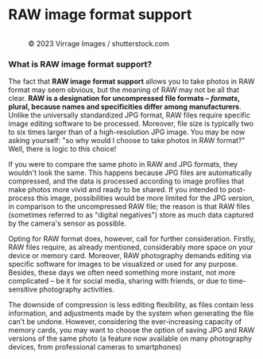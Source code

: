 # RAW image format support

<figure><img src="https://images.versus.io/property/shootsraw-1598627491385.variety.jpg" alt=""><figcaption><p>© 2023 Virrage Images / shutterstock.com</p></figcaption></figure>

### What is RAW image format support?

The fact that **RAW image format support** allows you to take photos in RAW format may seem obvious, but the meaning of RAW may not be all that clear. **RAW is a designation for uncompressed file formats – **_**formats**_**, plural, because names and specificities differ among manufacturers**. Unlike the universally standardized JPG format, RAW files require specific image editing software to be processed. Moreover, file size is typically two to six times larger than of a high-resolution JPG image. You may be now asking yourself: "so why would I choose to take photos in RAW format?" Well, there is logic to this choice!

If you were to compare the same photo in RAW and JPG formats, they wouldn't look the same. This happens because JPG files are automatically compressed, and the data is processed according to image profiles that make photos more vivid and ready to be shared. If you intended to post-process this image, possibilities would be more limited for the JPG version, in comparison to the uncompressed RAW file; the reason is that RAW files (sometimes referred to as "digital negatives") store as much data captured by the camera's sensor as possible.

Opting for RAW format does, however, call for further consideration. Firstly, RAW files require, as already mentioned, considerably more space on your device or memory card. Moreover, RAW photography demands editing via specific software for images to be visualized or used for any purpose. Besides, these days we often need something more instant, not more complicated – be it for social media, sharing with friends, or due to time-sensitive photography activities.

The downside of compression is less editing flexibility, as files contain less information, and adjustments made by the system when generating the file can't be undone. However, considering the ever-increasing capacity of memory cards, you may want to choose the option of saving JPG and RAW versions of the same photo (a feature now available on many photography devices, from professional cameras to smartphones)
